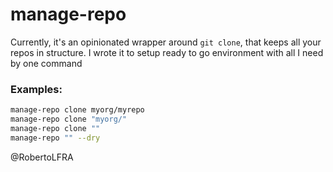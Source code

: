 # manage-repo

Currently, it's an opinionated wrapper around `git clone`, that keeps all your repos in structure. I wrote it to setup ready to go environment with all I need by one command

### Examples:

```sh
manage-repo clone myorg/myrepo
manage-repo clone "myorg/"
manage-repo clone ""
manage-repo "" --dry
```

@RobertoLFRA
